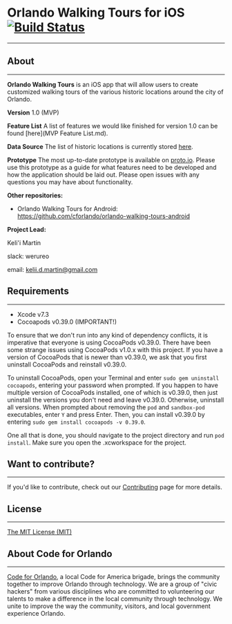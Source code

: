 # Orlando Walking Tours for iOS [![Build Status](https://travis-ci.org/cforlando/orlando-walking-tours-ios.svg?branch=master)](https://travis-ci.org/cforlando/orlando-walking-tours-ios)
-----------
## About
-----------
**Orlando Walking Tours** is an iOS app that will allow users to create customized walking tours of the various historic locations around the city of Orlando.  

**Version** 1.0 (MVP)

**Feature List** A list of features we would like finished for version 1.0 can be found [here](MVP Feature List.md).

**Data Source** The list of historic locations is currently stored [here](https://brigades.opendatanetwork.com/dataset/Orlando-Historical-Landmarks/hzkr-id6u).

**Prototype** The most up-to-date prototype is available on <a href="https://codefortravel.proto.io/share/?id=d1c6b95c-c2a9-4fad-8329-62a4853971d7&v=1">proto.io</a>. Please use this prototype as a guide for what features need to be developed and how the application should be laid out. Please open issues with any questions you may have about functionality.

**Other repositories:**
- Orlando Walking Tours for Android: https://github.com/cforlando/orlando-walking-tours-android

**Project Lead:**

Keli'i Martin

slack: werureo

email: kelii.d.martin@gmail.com

## Requirements
-----------
- Xcode v7.3
- Cocoapods v0.39.0 (IMPORTANT!)

To ensure that we don't run into any kind of dependency conflicts, it is imperative that everyone is using CocoaPods v0.39.0.  There have been some strange issues using CocoaPods v1.0.x with this project.  If you have a version of CocoaPods that is newer than v0.39.0, we ask that you first uninstall CocoaPods and reinstall v0.39.0.

To uninstall CocoaPods, open your Terminal and enter `sudo gem uninstall cocoapods`, entering your password when prompted.  If you happen to have multiple version of CocoaPods installed, one of which is v0.39.0, then just uninstall the versions you don't need and leave v0.39.0.  Otherwise, uninstall all versions.  When prompted about removing the `pod` and `sandbox-pod` executables, enter `Y` and press Enter.  Then, you can install v0.39.0 by entering `sudo gem install cocoapods -v 0.39.0`.

One all that is done, you should navigate to the project directory and run `pod install`.  Make sure you open the .xcworkspace for the project.

## Want to contribute?
-----------
If you'd like to contribute, check out our [Contributing](CONTRIBUTING.md) page for more details.

## License
-----------
[The MIT License (MIT)](LICENSE.md)

## About Code for Orlando
-----------
[Code for Orlando](http://www.codefororlando.com/), a local Code for America brigade, brings the community together to improve Orlando through technology.  We are a group of "civic hackers" from various disciplines who are committed to volunteering our talents to make a difference in the local community through technology.  We unite to improve the way the community, visitors, and local government experience Orlando.
